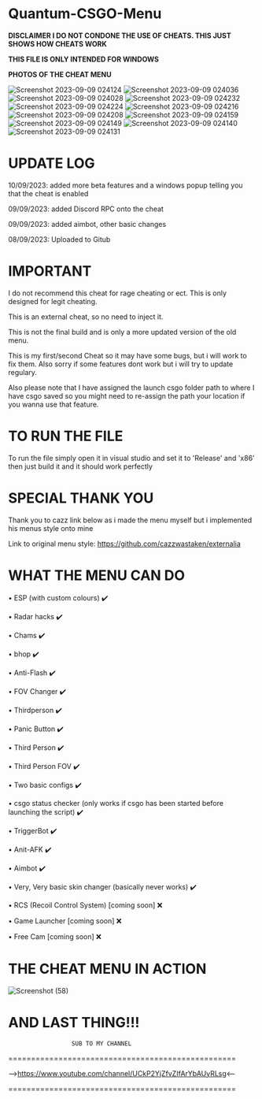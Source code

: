 # Quantum-CSGO-Menu

**DISCLAIMER I DO NOT CONDONE THE USE OF CHEATS. THIS JUST SHOWS HOW CHEATS WORK**

**THIS FILE IS ONLY INTENDED FOR WINDOWS**


**PHOTOS OF THE CHEAT MENU**

![Screenshot 2023-09-09 024124](https://github.com/MavenCoding157/Quantum-CSGO-Menu/assets/117538886/cfdc22e0-67bd-4527-a792-c047ae184132)
![Screenshot 2023-09-09 024036](https://github.com/MavenCoding157/Quantum-CSGO-Menu/assets/117538886/9cd0567b-62b9-4bd6-9ede-14187c66e2eb)
![Screenshot 2023-09-09 024028](https://github.com/MavenCoding157/Quantum-CSGO-Menu/assets/117538886/c11cb157-811b-4c43-8278-ec657d4557bb)
![Screenshot 2023-09-09 024232](https://github.com/MavenCoding157/Quantum-CSGO-Menu/assets/117538886/071d97fc-bc54-4e3a-8acf-28ae70ea26bd)
![Screenshot 2023-09-09 024224](https://github.com/MavenCoding157/Quantum-CSGO-Menu/assets/117538886/382a8e45-e481-4e54-98ec-54d53def8ac5)
![Screenshot 2023-09-09 024216](https://github.com/MavenCoding157/Quantum-CSGO-Menu/assets/117538886/c0857b17-9da8-41a5-b828-fee71ef574e8)
![Screenshot 2023-09-09 024208](https://github.com/MavenCoding157/Quantum-CSGO-Menu/assets/117538886/ea246f13-6cd9-42bf-802d-8453f9969c70)
![Screenshot 2023-09-09 024159](https://github.com/MavenCoding157/Quantum-CSGO-Menu/assets/117538886/f008a720-4fcb-417e-ac0b-a068e8a46d48)
![Screenshot 2023-09-09 024149](https://github.com/MavenCoding157/Quantum-CSGO-Menu/assets/117538886/7767e3b0-c6a1-40f8-939a-3ec3edc47589)
![Screenshot 2023-09-09 024140](https://github.com/MavenCoding157/Quantum-CSGO-Menu/assets/117538886/adc2cc64-f556-41de-9357-76d70a5c4871)
![Screenshot 2023-09-09 024131](https://github.com/MavenCoding157/Quantum-CSGO-Menu/assets/117538886/edaac35b-4cc6-4cec-b2f5-fc78b3b79844)


# **UPDATE LOG**

10/09/2023: added more beta features and a windows popup telling you that the cheat is enabled

09/09/2023: added Discord RPC onto the cheat 

09/09/2023: added aimbot, other basic changes 

08/09/2023: Uploaded to Gitub  


# **IMPORTANT**

I do not recommend this cheat for rage cheating or ect. This is only designed for legit cheating.

This is an external cheat, so no need to inject it.

This is not the final build and is only a more updated version of the old menu.

This is my first/second Cheat so it may have some bugs, but i will work to fix them. Also sorry if some features dont work but i will try to update regulary.

Also please note that I have assigned the launch csgo folder path to where I have csgo saved so you might need to re-assign the path your location if you wanna use that feature. 


# **TO RUN THE FILE**

To run the file simply open it in visual studio and set it to 'Release' and 'x86' then just build it and it should work perfectly


# **SPECIAL THANK YOU**

Thank you to cazz link below as i made the menu myself but i implemented his menus style onto mine

Link to original menu style: https://github.com/cazzwastaken/externalia


# **WHAT THE MENU CAN DO**

• ESP (with custom colours) ✔️

• Radar hacks ✔️

• Chams ✔️

• bhop ✔️

• Anti-Flash ✔️

• FOV Changer ✔️

• Thirdperson ✔️

• Panic Button ✔️

• Third Person ✔️

• Third Person FOV ✔️

• Two basic configs ✔️

• csgo status checker (only works if csgo has been started before launching the script) ✔️

• TriggerBot ✔️

• Anit-AFK ✔️

• Aimbot ✔️

• Very, Very basic skin changer (basically never works) ✔️

• RCS (Recoil Control System) [coming soon] ❌

• Game Launcher [coming soon] ❌

• Free Cam [coming soon] ❌


# **THE CHEAT MENU IN ACTION**

![Screenshot (58)](https://user-images.githubusercontent.com/117538886/213336510-41881677-32e2-4816-a336-14f2a4f744e0.png)


# **AND LAST THING!!!**

                      SUB TO MY CHANNEL
==================================================

-->https://www.youtube.com/channel/UCkP2YjZfvZIfArYbAUyRLsg<--

==================================================
